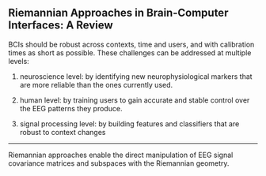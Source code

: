 ## Riemannian Approaches in Brain-Computer Interfaces: A Review 

BCIs should be robust across contexts, time and users, and with calibration times as short as possible. These challenges can be addressed at multiple levels:

1. neuroscience level: by identifying new neurophysiological markers that are more reliable than the ones currently used. 

2. human level: by training users to gain accurate and stable control over the EEG patterns they produce. 

3. signal processing level: by building features and classifiers that are robust to context changes

---

Riemannian approaches enable the direct manipulation of EEG signal covariance matrices and subspaces with the Riemannian geometry. 
